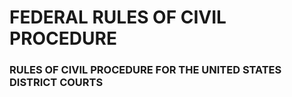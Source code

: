 # FEDERAL RULES OF CIVIL PROCEDURE
### **RULES OF CIVIL PROCEDURE FOR THE UNITED STATES DISTRICT COURTS**